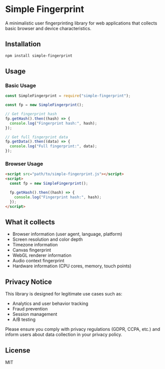 # Simple Fingerprint

A minimalistic user fingerprinting library for web applications that collects basic browser and device characteristics.

## Installation

```bash
npm install simple-fingerprint
```

## Usage

### Basic Usage

```javascript
const SimpleFingerprint = require("simple-fingerprint");

const fp = new SimpleFingerprint();

// Get fingerprint hash
fp.getHash().then((hash) => {
  console.log("Fingerprint hash:", hash);
});

// Get full fingerprint data
fp.getData().then((data) => {
  console.log("Full fingerprint:", data);
});
```

### Browser Usage

```html
<script src="path/to/simple-fingerprint.js"></script>
<script>
  const fp = new SimpleFingerprint();

  fp.getHash().then((hash) => {
    console.log("Fingerprint hash:", hash);
  });
</script>
```

## What it collects

- Browser information (user agent, language, platform)
- Screen resolution and color depth
- Timezone information
- Canvas fingerprint
- WebGL renderer information
- Audio context fingerprint
- Hardware information (CPU cores, memory, touch points)

## Privacy Notice

This library is designed for legitimate use cases such as:

- Analytics and user behavior tracking
- Fraud prevention
- Session management
- A/B testing

Please ensure you comply with privacy regulations (GDPR, CCPA, etc.) and inform users about data collection in your privacy policy.

## License

MIT
